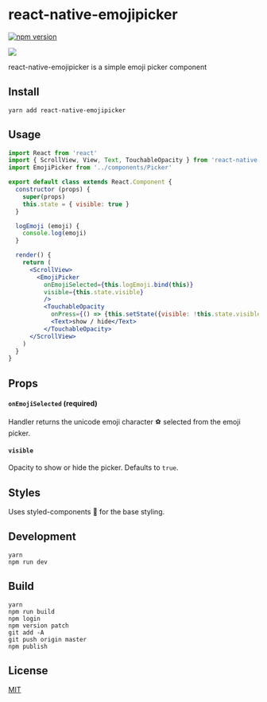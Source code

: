 # react-native-emojipicker

[![npm version](https://badge.fury.io/js/react-native-emojipicker.svg)](https://badge.fury.io/js/react-native-emojipicker)

![](https://raw.githubusercontent.com/StevenIseki/react-native-emojipicker/master/screenshot.gif)

react-native-emojipicker is a simple emoji picker component

## Install

`yarn add react-native-emojipicker`

## Usage

```jsx
import React from 'react'
import { ScrollView, View, Text, TouchableOpacity } from 'react-native'
import EmojiPicker from '../components/Picker'

export default class extends React.Component {
  constructor (props) {
    super(props)
    this.state = { visible: true }
  }

  logEmoji (emoji) {
    console.log(emoji)
  }

  render() {
    return (
      <ScrollView>
        <EmojiPicker
          onEmojiSelected={this.logEmoji.bind(this)}
          visible={this.state.visible}
          />
          <TouchableOpacity
            onPress={() => {this.setState({visible: !this.state.visible})}}>
            <Text>show / hide</Text>
          </TouchableOpacity>
      </ScrollView>
    )
  }
}
```

## Props

#### `onEmojiSelected` (required)
Handler returns the unicode emoji character ⚽️ selected from the emoji picker.

#### `visible`
Opacity to show or hide the picker. Defaults to `true`.

## Styles
Uses styled-components 💅 for the base styling.

## Development
    yarn
    npm run dev

## Build
    yarn
    npm run build
    npm login
    npm version patch
    git add -A
    git push origin master
    npm publish

## License

[MIT](http://isekivacenz.mit-license.org/)
